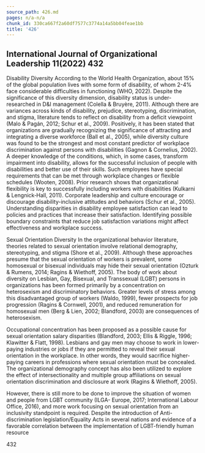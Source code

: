 ```yaml
---
source_path: 426.md
pages: n/a-n/a
chunk_id: 330ca667f2a60df7577c3774a14a5bb04feae1bb
title: '426'
---
```

## International Journal of Organizational Leadership 11(2022) 432

Disability Diversity According to the World Health Organization, about 15% of the global population lives with some form of disability, of whom 2-4% face considerable difficulties in functioning (WHO, 2022). Despite the significance of this diversity dimension, disability status is under-researched in D&I management (Colella & Bruyère, 2011). Although there are variances across kinds of disability, prejudice, stereotyping, discrimination, and stigma, literature tends to reflect on disability from a deficit viewpoint (Malo & Pagán, 2012; Schur et al., 2009). Positively, it has been stated that organizations are gradually recognizing the significance of attracting and integrating a diverse workforce (Ball et al., 2005), while diversity culture was found to be the strongest and most constant predictor of workplace discrimination against persons with disabilities (Gagnon & Cornelius, 2002). A deeper knowledge of the conditions, which, in some cases, transform impairment into disability, allows for the successful inclusion of people with disabilities and better use of their skills. Such employees have special requirements that can be met through workplace changes or flexible schedules (Wooten, 2008). Prior research shows that organizational flexibility is key to successfully including workers with disabilities (Kulkarni & Lengnick‐Hall, 2011). Corporate leadership and culture encourage or discourage disability-inclusive attitudes and behaviors (Schur et al., 2005). Understanding disparities in disability employee satisfaction can lead to policies and practices that increase their satisfaction. Identifying possible boundary constraints that reduce job satisfaction variations might affect effectiveness and workplace success.

Sexual Orientation Diversity In the organizational behavior literature, theories related to sexual orientation involve relational demography, stereotyping, and stigma (Shore et al., 2009). Although these approaches presume that the sexual orientation of workers is prevalent, some homosexual or bisexual individuals may hide their sexual orientation (Ozturk & Rumens, 2014; Ragins & Wiethoff, 2005). The body of work about diversity on Lesbian, Gay, Bisexual, and Transsexual (LGBT) persons in organizations has been formed primarily by a concentration on heterosexism and discriminatory behaviors. Greater levels of stress among this disadvantaged group of workers (Waldo, 1999), fewer prospects for job progression (Ragins & Cornwell, 2001), and reduced remuneration for homosexual men (Berg & Lien, 2002; Blandford, 2003) are consequences of heterosexism.

Occupational concentration has been proposed as a possible cause for sexual orientation salary disparities (Blandford, 2003; Ellis & Riggle, 1996; Klawitter & Flatt, 1998). Lesbians and gay men may choose to work in lower-paying industries or jobs if they are permitted to reveal their sexual orientation in the workplace. In other words, they would sacrifice higher- paying careers in professions where sexual orientation must be concealed. The organizational demography concept has also been utilized to explore the effect of intersectionality and multiple group affiliations on sexual orientation discrimination and disclosure at work (Ragins & Wiethoff, 2005).

However, there is still more to be done to improve the situation of women and people from LGBT community (ILGA- Europe, 2017; International Labour Office, 2016), and more work focusing on sexual orientation from an inclusivity standpoint is required. Despite the introduction of Anti-discrimination legislation/Equality Acts in several nations and evidence of a favorable correlation between the implementation of LGBT-friendly human resource

432
